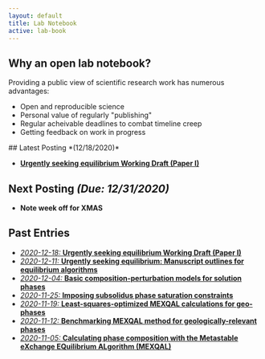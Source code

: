 ```yaml
---
layout: default
title: Lab Notebook
active: lab-book
---
```


## Why an open lab notebook?
Providing a public view of scientific research work has numerous advantages:
* Open and reproducible science
* Personal value of regularly "publishing"
* Regular acheivable deadlines to combat timeline creep
* Getting feedback on work in progress

<div class="box" markdown="1">
## Latest Posting *(12/18/2020)*

* [**Urgently seeking equilibrium Working Draft (Paper I)**](2020-12-18-equilibrium-paper-draft.html)

## Next Posting *(Due: 12/31/2020)*
* **Note week off for XMAS**

<!-- (2020-12-03-optimized-geo-phase-affinities.html) -->
</div>

## Past Entries
* [*2020-12-18:* **Urgently seeking equilibrium Working Draft (Paper I)**](2020-12-18-equilibrium-paper-draft.html)
* [*2020-12-11:* **Urgently seeking equilibrium: Manuscript outlines for equilibrium algorithms**](2020-12-11-equilibrium-paper-outlines.html)
* [*2020-12-04:* **Basic composition-perturbation models for solution phases**](2020-12-04-basic-solution-perturbation-models.html)
* [*2020-11-25:* **Imposing subsolidus phase saturation constraints**](2020-11-25-subsolidus-saturation-constraints.html)
* [*2020-11-19:* **Least-squares-optimized MEXQAL calculations for geo-phases**](2020-11-19-MEXQAL-rapid-geo-benchmark.html)
* [*2020-11-12:* **Benchmarking MEXQAL method for geologically-relevant phases**](2020-11-12-MEXQAL-geo-application.html)
* [*2020-11-05:* **Calculating phase composition with the Metastable eXchange EQuilibrium ALgorithm (MEXQAL)**](2020-11-05-MEXQAL.html)

